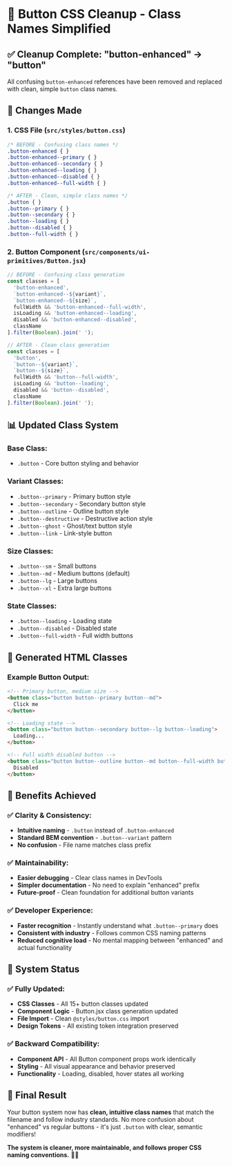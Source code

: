 # 🎯 Button CSS Cleanup - Class Names Simplified

## ✅ **Cleanup Complete: "button-enhanced" → "button"**

All confusing `button-enhanced` references have been removed and replaced with clean, simple `button` class names.

## 🔧 **Changes Made**

### **1. CSS File (`src/styles/button.css`)**
```css
/* BEFORE - Confusing class names */
.button-enhanced { }
.button-enhanced--primary { }
.button-enhanced--secondary { }
.button-enhanced--loading { }
.button-enhanced--disabled { }
.button-enhanced--full-width { }

/* AFTER - Clean, simple class names */
.button { }
.button--primary { }
.button--secondary { }
.button--loading { }
.button--disabled { }
.button--full-width { }
```

### **2. Button Component (`src/components/ui-primitives/Button.jsx`)**
```javascript
// BEFORE - Confusing class generation
const classes = [
  'button-enhanced',
  `button-enhanced--${variant}`,
  `button-enhanced--${size}`,
  fullWidth && 'button-enhanced--full-width',
  isLoading && 'button-enhanced--loading',
  disabled && 'button-enhanced--disabled',
  className
].filter(Boolean).join(' ');

// AFTER - Clean class generation
const classes = [
  'button',
  `button--${variant}`,
  `button--${size}`,
  fullWidth && 'button--full-width',
  isLoading && 'button--loading',
  disabled && 'button--disabled',
  className
].filter(Boolean).join(' ');
```

## 📊 **Updated Class System**

### **Base Class:**
- `.button` - Core button styling and behavior

### **Variant Classes:**
- `.button--primary` - Primary button style
- `.button--secondary` - Secondary button style  
- `.button--outline` - Outline button style
- `.button--destructive` - Destructive action style
- `.button--ghost` - Ghost/text button style
- `.button--link` - Link-style button

### **Size Classes:**
- `.button--sm` - Small buttons
- `.button--md` - Medium buttons (default)
- `.button--lg` - Large buttons
- `.button--xl` - Extra large buttons

### **State Classes:**
- `.button--loading` - Loading state
- `.button--disabled` - Disabled state
- `.button--full-width` - Full width buttons

## 🎯 **Generated HTML Classes**

### **Example Button Output:**
```html
<!-- Primary button, medium size -->
<button class="button button--primary button--md">
  Click me
</button>

<!-- Loading state -->
<button class="button button--secondary button--lg button--loading">
  Loading...
</button>

<!-- Full width disabled button -->
<button class="button button--outline button--md button--full-width button--disabled">
  Disabled
</button>
```

## 🚀 **Benefits Achieved**

### **✅ Clarity & Consistency:**
- **Intuitive naming** - `.button` instead of `.button-enhanced`
- **Standard BEM convention** - `.button--variant` pattern
- **No confusion** - File name matches class prefix

### **✅ Maintainability:**
- **Easier debugging** - Clear class names in DevTools
- **Simpler documentation** - No need to explain "enhanced" prefix
- **Future-proof** - Clean foundation for additional button variants

### **✅ Developer Experience:**
- **Faster recognition** - Instantly understand what `.button--primary` does
- **Consistent with industry** - Follows common CSS naming patterns
- **Reduced cognitive load** - No mental mapping between "enhanced" and actual functionality

## 🎉 **System Status**

### **✅ Fully Updated:**
- **CSS Classes** - All 15+ button classes updated
- **Component Logic** - Button.jsx class generation updated
- **File Import** - Clean `@styles/button.css` import
- **Design Tokens** - All existing token integration preserved

### **✅ Backward Compatibility:**
- **Component API** - All Button component props work identically
- **Styling** - All visual appearance and behavior preserved
- **Functionality** - Loading, disabled, hover states all working

## 🏁 **Final Result**

Your button system now has **clean, intuitive class names** that match the filename and follow industry standards. No more confusion about "enhanced" vs regular buttons - it's just `.button` with clear, semantic modifiers! 

**The system is cleaner, more maintainable, and follows proper CSS naming conventions.** 🎯✨

